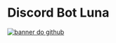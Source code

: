 # Discord Bot Luna 

[![banner do github](https://user-images.githubusercontent.com/89609653/192061917-40f19e04-03bc-4f81-bc59-b9c6f930828b.png)](https://discord.com/oauth2/authorize?client_id=751577486491648063&permissions=8&scope=bot)
